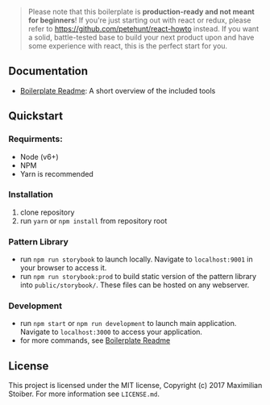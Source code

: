 > Please note that this boilerplate is **production-ready and not meant for beginners**! If you're just starting out with react or redux, please refer to https://github.com/petehunt/react-howto instead. If you want a solid, battle-tested base to build your next product upon and have some experience with react, this is the perfect start for you.

## Documentation

- [Boilerplate Readme](Boilerplate.md): A short overview of the included tools

## Quickstart

### Requirments:
- Node (v6+)
- NPM
- Yarn is recommended

### Installation
1. clone repository
2. run `yarn` or `npm install` from repository root

### Pattern Library
- run `npm run storybook` to launch locally. Navigate to `localhost:9001` in your browser to access it.
- run `npm run storybook:prod` to build static version of the pattern library into `public/storybook/`. These files can be hosted on any webserver.

### Development
- run `npm start` or `npm run development` to launch main application. Navigate to `localhost:3000` to access your application.
- for more commands, see [Boilerplate Readme](Boilerplate.md)


## License

This project is licensed under the MIT license, Copyright (c) 2017 Maximilian
Stoiber. For more information see `LICENSE.md`.
